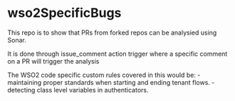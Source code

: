 # wso2SpecificBugs
This repo is to show that PRs from forked repos can be analysied using Sonar.

It is done through issue_comment action trigger where a specific comment on a PR will trigger the analysis

The WSO2 code specific custom rules covered in this would be:
 -maintaining proper standards when starting and ending tenant flows.
 -detecting class level variables in authenticators.
